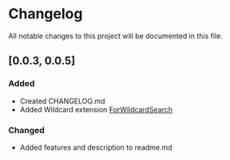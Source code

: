 # Changelog

All notable changes to this project will be documented in this file.

## [0.0.3, 0.0.5]

### Added
* Created CHANGELOG.md
* Added Wildcard extension [ForWildcardSearch](https://github.com/Geta/EPi.Find.Extensions/blob/master/src/Geta.EPi.Find.Extensions/TypeSearchExtensions.cs)

### Changed
* Added features and description to readme.md
